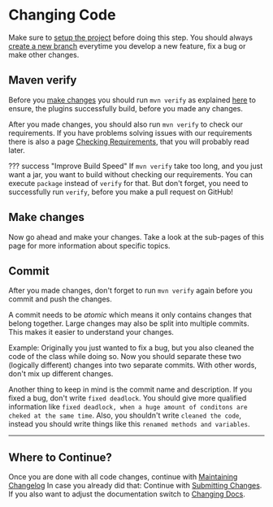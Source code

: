 # Changing Code
Make sure to [setup the project](../../Setup-Project.md) before doing this step. 
You should always [create a new branch](../Create-a-new-Branch.md) everytime you develop a new feature,
fix a bug or make other changes.


## Maven verify
Before you [make changes](#make-changes) you should run `mvn verify` as explained
[here](../../Setup-Project.md#building-the-plugin-jar) to ensure, the plugins successfully build, before you made any changes.

After you made changes, you should also run `mvn verify` to check our requirements.
If you have problems solving issues with our requirements there is also a page
[Checking Requirements](Checking-Requirements.md), that you will probably read later.

??? success "Improve Build Speed"
    If `mvn verify` take too long, and you just want a jar, you want to build without checking our requirements.
    You can execute `package` instead of `verify` for that.
    But don't forget, you need to successfully run `verify`, before you make a pull request on GitHub!

## Make changes
Now go ahead and make your changes. Take a look at the sub-pages of this page for more information about specific topics. 

## Commit

After you made changes, don't forget to run `mvn verify` again before you commit and push the changes.

A commit needs to be _atomic_ which means it only contains changes that belong together. Large changes
may also be split into multiple commits. This makes it easier to understand your changes.

Example: Originally you just wanted to fix a bug, but you also cleaned the code of the class while doing so.
Now you should separate these two (logically different) changes into two separate commits.
With other words, don't mix up different changes.

Another thing to keep in mind is the commit name and description.
If you fixed a bug, don't write `fixed deadlock`.
You should give more qualified information like `fixed deadlock, when a huge amount of conditons are cheked at the same time`.
Also, you shouldn't write `cleaned the code`, instead you should write things like this `renamed methods and variables`.  

---
## Where to Continue?
Once you are done with all code changes, continue with [Maintaining Changelog](../Maintaining-Changelog.md)
In case you already did that: Continue with [Submitting Changes](../Submitting-Changes.md).  
If you also want to adjust the documentation switch to [Changing Docs](../Docs/index.md).
